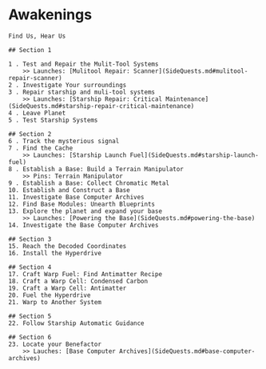 # Awakenings

    Find Us, Hear Us

    ## Section 1

    1 . Test and Repair the Mulit-Tool Systems
        >> Launches: [Mulitool Repair: Scanner](SideQuests.md#mulitool-repair-scanner)
    2 . Investigate Your surroundings
    3 . Repair starship and muli-tool systems
        >> Launches: [Starship Repair: Critical Maintenance](SideQuests.md#starship-repair-critical-maintenance)
    4 . Leave Planet
    5 . Test Starship Systems
    
    ## Section 2
    6 . Track the mysterious signal
    7 . Find the Cache
        >> Launches: [Starship Launch Fuel](SideQuests.md#starship-launch-fuel)
    8 . Establish a Base: Build a Terrain Manipulator
        >> Pins: Terrain Manipulator
    9 . Establish a Base: Collect Chromatic Metal
    10. Establish and Construct a Base
    11. Investigate Base Computer Archives
    12. Find Base Modules: Unearth Blueprints
    13. Explore the planet and expand your base
        >> Launches: [Powering the Base](SideQuests.md#powering-the-base)
    14. Investigate the Base Computer Archives
    
    ## Section 3
    15. Reach the Decoded Coordinates
    16. Install the Hyperdrive
    
    ## Section 4
    17. Craft Warp Fuel: Find Antimatter Recipe
    18. Craft a Warp Cell: Condensed Carbon
    19. Craft a Warp Cell: Antimatter
    20. Fuel the Hyperdrive
    21. Warp to Another System
    
    ## Section 5
    22. Follow Starship Automatic Guidance
    
    ## Section 6    
    23. Locate your Benefactor
        >> Lauches: [Base Computer Archives](SideQuests.md#base-computer-archives)



